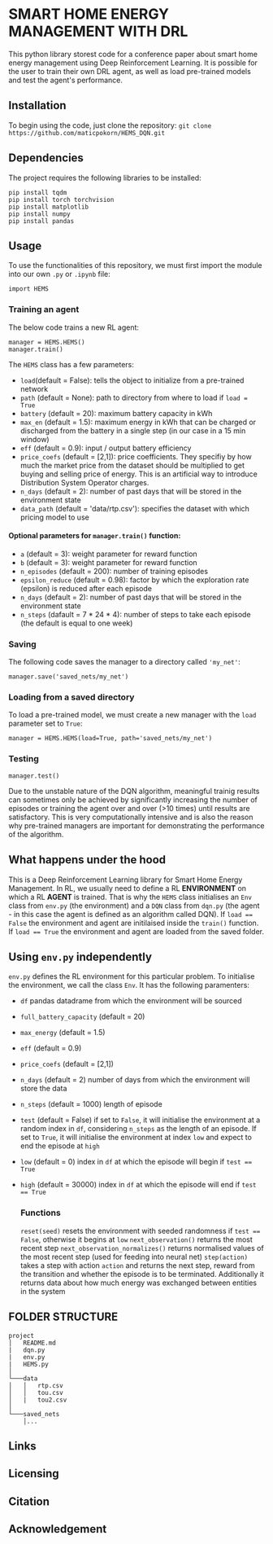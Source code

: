 # SMART HOME ENERGY MANAGEMENT WITH DRL
This python library storest code for a conference paper about smart home energy management using Deep Reinforcement Learning. It is possible for the user to train their own DRL agent, as well as load pre-trained models and test the agent's performance.

## Installation
To begin using the code, just clone the repository:
```git clone https://github.com/maticpokorn/HEMS_DQN.git```

## Dependencies
The project requires the following libraries to be installed:
```
pip install tqdm
pip install torch torchvision
pip install matplotlib
pip install numpy
pip install pandas
```

## Usage
To use the functionalities of this repository, we must first import the module into our own ```.py``` or ```.ipynb``` file:
```
import HEMS
```
### Training an agent
The below code trains a new RL agent:
```
manager = HEMS.HEMS()
manager.train()
```
The ```HEMS``` class has a few parameters:
- ```load```(default = False): tells the object to initialize from a pre-trained network
- ```path``` (default = None): path to directory from where to load if ```load = True```
- ```battery``` (default = 20): maximum battery capacity in kWh
- ```max_en``` (default = 1.5): maximum energy in kWh that can be charged or discharged from the battery in a single step (in our case in a 15 min window)
- ```eff``` (default = 0.9): input / output battery efficiency
- ```price_coefs``` (default = [2,1]): price coefficients. They specifiy by how much the market price from the dataset should be multiplied to get buying and selling price of energy. This is an artificial way to introduce Distribution System Operator charges.
- ```n_days``` (default = 2): number of past days that will be stored in the environment state
- ```data_path``` (default = 'data/rtp.csv'): specifies the dataset with which pricing model to use
#### Optional parameters for ```manager.train()``` function:
- ```a``` (default = 3): weight parameter for reward function
- ```b``` (default = 3): weight parameter for reward function
- ```n_episodes``` (default = 200): number of training episodes
- ```epsilon_reduce``` (default = 0.98): factor by which the exploration rate (epsilon) is reduced after each episode
- ```n_days``` (default = 2): number of past days that will be stored in the environment state
- ```n_steps``` (dafault = 7 * 24 * 4): number of steps to take each episode (the default is equal to one week)

### Saving
The following code saves the manager to a directory called ```'my_net'```:
```
manager.save('saved_nets/my_net')
```

### Loading from a saved directory
To load a pre-trained model, we must create a new manager with the ```load``` parameter set to ```True```:
```
manager = HEMS.HEMS(load=True, path='saved_nets/my_net')
```

### Testing
```
manager.test()
```
Due to the unstable nature of the DQN algorithm, meaningful trainig results can sometimes only be achieved by significantly increasing the number of episodes or training the agent over and over (>10 times) until results are satisfactory. This is very computationally intensive and is also the reason why pre-trained managers are important for demonstrating the performance of the algorithm.

## What happens under the hood
This is a Deep Reinforcement Learning library for Smart Home Energy Management. In RL, we usually need to define a RL **ENVIRONMENT** on which a RL **AGENT** is trained. That is why the ```HEMS``` class initialises an ```Env``` class from ```env.py``` (the environment) and a ```DQN``` class from ```dqn.py``` (the agent - in this case the agent is defined as an algorithm called DQN). If ```load == False``` the environment and agent are initilaised inside the ```train()``` function. If ```load == True``` the environment and agent are loaded from the saved folder.

## Using ```env.py``` independently
```env.py``` defines the RL environment for this particular problem.
To initialise the environment, we call the class ```Env```. It has the following paramenters:
- ```df``` pandas datadrame from which the environment will be sourced
- ```full_battery_capacity``` (default = 20) 
- ```max_energy``` (default = 1.5)
- ```eff``` (default = 0.9)
- ```price_coefs``` (default = [2,1])
- ```n_days``` (default = 2) number of days from which the environment will store the data
- ```n_steps``` (default = 1000) length of episode
- ```test``` (default = False) if set to ```False```, it will initialise the environment at a random index in ```df```, considering ```n_steps``` as the length of an episode. If set to ```True```, it will initialise the environment at index ```low``` and expect to end the episode at ```high```
- ```low``` (default = 0) index in ```df``` at which the episode will begin if ```test == True```
- ```high``` (default = 30000) index in ```df``` at which the episode will end if ```test == True```

  ### Functions
  ```reset(seed)``` resets the environment with seeded randomness if ```test == False```, otherwise it begins at ```low```
  ```next_observation()``` returns the most recent step
  ```next_observation_normalizes()``` returns normalised values of the most recent step (used for feeding into neural net)
  ```step(action)``` takes a step with action ```action``` and returns the next step, reward from the transition and whether the episode is to be terminated. Additionally it returns data about how much energy was exchanged between entities in the system
  

## FOLDER STRUCTURE
```
project
│   README.md
|   dqn.py
|   env.py
|   HEMS.py
│
└───data
│   │   rtp.csv
│   │   tou.csv
│   |   tou2.csv
│
└───saved_nets
    │...  
```

## Links

## Licensing

## Citation

## Acknowledgement
